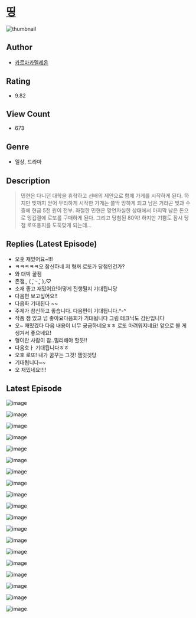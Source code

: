 # [띵](https://comic.naver.com/challenge/list?titleId=810437)
![thumbnail](https://image-comic.pstatic.net/user_contents_data/challenge_comic/2023/05/23/329210/upload_7075494103213093684_480x623.jpeg)

## Author
- [카르마카멜레온](https://comic.naver.com/artistTitle?id=329210)

## Rating
- 9.82

## View Count
- 673

## Genre
- 일상, 드라마

## Description
> 민현은 다니던 대학을 휴학하고 선배의 제안으로 함께 가게를 시작하게 된다. 하지만 빚까지 얻어 무리하게 시작한 가게는 쫄딱 망하게 되고 남은 거라곤 빚과 수중에 현금 5천 원이 전부. 좌절한 민현은 망연자실한 상태에서 마지막 남은 돈으로 엉겁결에 로또를 구매하게 된다. 그리고 당첨된 80억! 하지만 기쁨도 잠시 당첨 로또용지를 도둑맞게 되는데...

## Replies (Latest Episode)
- 오홋 재밌어요~!!!
- ㅋㅋㅋㅋㅋ오 참신하네 저 형꺼 로또가 당첨인건가?
- 와 대박 꿀잼
- 존잼,, ( ´͈ ᵕ `͈ )◞♡
- 소재 좋고 재밌어요!어떻게 진행될지 기대됩니당
- 다음편 보고싶어요!!
- 다음화 기대된다 ~~
- 주제가 참신하고 좋습니다. 다음편이 기대됩니다.^-^
- 작품 잼 있고 넘 좋아요다음회가 기대됩니다 그림 테크닉도 감탄입니다
- 오~ 재밌겠다 다음 내용이 너무 궁금하네요ㅎㅎ 로또 마려워지네요! 앞으로 볼 게 생겨서 좋으네요!
- 형이란 사람이 참..멀리해야 할듯!!
- 다음호ㅏ 기대됩니다ㅎㅎ
- 오호 로또! 내가 꿈꾸는 그것! 잼잇겟당
- 기대됩니다~~
- 오 재밌네요!!!!

## Latest Episode
![image](https://image-comic.pstatic.net/user_contents_data/challenge_comic/2023/05/23/329210/upload_7306590543679087158.jpeg)

![image](https://image-comic.pstatic.net/user_contents_data/challenge_comic/2023/05/23/329210/upload_3690754003574207586.jpeg)

![image](https://image-comic.pstatic.net/user_contents_data/challenge_comic/2023/05/23/329210/upload_7306358332799136048.jpeg)

![image](https://image-comic.pstatic.net/user_contents_data/challenge_comic/2023/05/23/329210/upload_7161678021482787683.jpeg)

![image](https://image-comic.pstatic.net/user_contents_data/challenge_comic/2023/05/23/329210/upload_3702350531116676146.jpeg)

![image](https://image-comic.pstatic.net/user_contents_data/challenge_comic/2023/05/23/329210/upload_4135255763962968164.jpeg)

![image](https://image-comic.pstatic.net/user_contents_data/challenge_comic/2023/05/23/329210/upload_4049410303524747313.jpeg)

![image](https://image-comic.pstatic.net/user_contents_data/challenge_comic/2023/05/23/329210/upload_7364339983259415398.jpeg)

![image](https://image-comic.pstatic.net/user_contents_data/challenge_comic/2023/05/23/329210/upload_4134646823496475443.jpeg)

![image](https://image-comic.pstatic.net/user_contents_data/challenge_comic/2023/05/23/329210/upload_3834875978386072931.jpeg)

![image](https://image-comic.pstatic.net/user_contents_data/challenge_comic/2023/05/23/329210/upload_3761123825718606130.jpeg)

![image](https://image-comic.pstatic.net/user_contents_data/challenge_comic/2023/05/23/329210/upload_3702634416375882291.jpeg)

![image](https://image-comic.pstatic.net/user_contents_data/challenge_comic/2023/05/23/329210/upload_7365744080358813794.jpeg)

![image](https://image-comic.pstatic.net/user_contents_data/challenge_comic/2023/05/23/329210/upload_7221630001088770609.jpeg)

![image](https://image-comic.pstatic.net/user_contents_data/challenge_comic/2023/05/23/329210/upload_3906372614527477092.jpeg)

![image](https://image-comic.pstatic.net/user_contents_data/challenge_comic/2023/05/23/329210/upload_7378644830659230051.jpeg)

![image](https://image-comic.pstatic.net/user_contents_data/challenge_comic/2023/05/23/329210/upload_3832623083372635193.jpeg)

![image](https://image-comic.pstatic.net/user_contents_data/challenge_comic/2023/05/23/329210/upload_3618190835997762102.jpeg)

![image](https://image-comic.pstatic.net/user_contents_data/challenge_comic/2023/05/23/329210/upload_7364905139967309157.jpeg)
